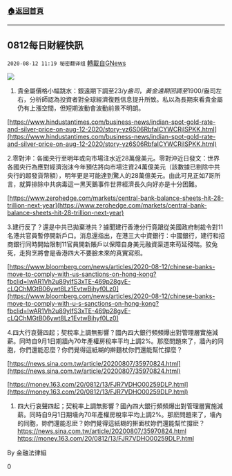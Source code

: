 ###  [:house:返回首頁](https://github.com/ourhimalayas/txt)
---

## 0812每日財經快訊
`2020-08-12 11:19 秘密翻译组` [轉載自GNews](https://gnews.org/zh-hant/294266/)

![](https://s3.amazonaws.com/gnews-media-offload/wp-content/uploads/2020/08/12110701/%E8%B4%A2%E7%BB%8F.png)
1. 貴金屬價格小幅跳水：銀遠期下調至$23/y盎司，黃金遠期回調至$1900/盎司左右，分析師認為投資者對全球經濟復甦信息提升所致。私以為長期來看貴金屬仍有上漲空間，但短期波動會波動前景不明朗。


[https://www.hindustantimes.com/business-news/indian-spot-gold-rate-and-silver-price-on-aug-12-2020/story-yz6S06RbfaICYWCRjISPKK.html](https://www.hindustantimes.com/business-news/indian-spot-gold-rate-and-silver-price-on-aug-12-2020/story-yz6S06RbfaICYWCRjISPKK.html)

2.零對沖：各國央行至明年或向市場注水近28萬億美元。零對沖近日發文：世界各國央行為應對經濟泡沫今年預估將向市場注資24萬億美元（該數據已剔除中共央行的超發貨幣額），明年更是可能達到驚人的28萬億美元。由此可見正如7哥所言，就算排除中共病毒這一黑天鵝事件世界經濟長久向好亦是十分困難。

[https://www.zerohedge.com/markets/central-bank-balance-sheets-hit-28-trillion-next-year](https://www.zerohedge.com/markets/central-bank-balance-sheets-hit-28-trillion-next-year)

3.建行反了？還是中共已拋棄港共？據聞建行香港分行竟跟從美國政府制裁令對11名港共官員暫停開新戶口。消息還指出，在港三大中資銀行：中國銀行，建行和招商銀行同時開始限制11官員開新賬戶以保障自身美元融資渠道來苟延殘喘。狡兔死，走狗烹將會是香港四大不要臉未來的真實寫照。

[https://www.bloomberg.com/news/articles/2020-08-12/chinese-banks-move-to-comply-with-us-sanctions-on-hong-kong?fbclid=IwAR1Vh2u89yIfS3xTE-469p28gvE-cLQChMGtB06ywt8Lz1EvtwBihyf0Lz0](https://www.bloomberg.com/news/articles/2020-08-12/chinese-banks-move-to-comply-with-u-s-sanctions-on-hong-kong?fbclid=IwAR1Vh2u89yIfS3xTE-469p28gvE-cLQChMGtB06ywt8Lz1EvtwBihyf0Lz0)

4.四大行哀聲四起；契稅率上調無影響？國內四大銀行頻頻爆出對管理層實施減薪。同時自9月1日期牆內70年產權房稅率平均上調2%。那麼問題來了，牆內的同胞，你們還能忍麼？你們覺得這紙糊的擀麵杖你們還能幫忙撐麼？

[https://news.sina.com.tw/article/20200807/35970824.html](https://news.sina.com.tw/article/20200807/35970824.html)

[https://money.163.com/20/0812/13/FJR7VDHO00259DLP.html](https://money.163.com/20/0812/13/FJR7VDHO00259DLP.html)

1. 四大行哀聲四起；契稅率上調無影響？國內四大銀行頻頻爆出對管理層實施減薪。同時自9月1日期墻內70年產權房稅率平均上調2%。那麽問題來了，墻內的同胞，妳們還能忍麽？妳們覺得這紙糊的搟面杖妳們還能幫忙撐麽？
https://news.sina.com.tw/article/20200807/35970824.html
https://money.163.com/20/0812/13/FJR7VDHO00259DLP.html


By 金融法律組

0
